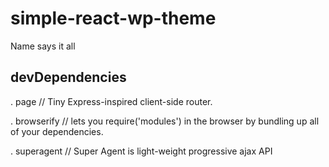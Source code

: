 # simple-react-wp-theme
Name says it all



## devDependencies
. page  // Tiny Express-inspired client-side router.

. browserify // lets you require('modules') in the browser by bundling up all of your dependencies.

. superagent // Super Agent is light-weight progressive ajax API